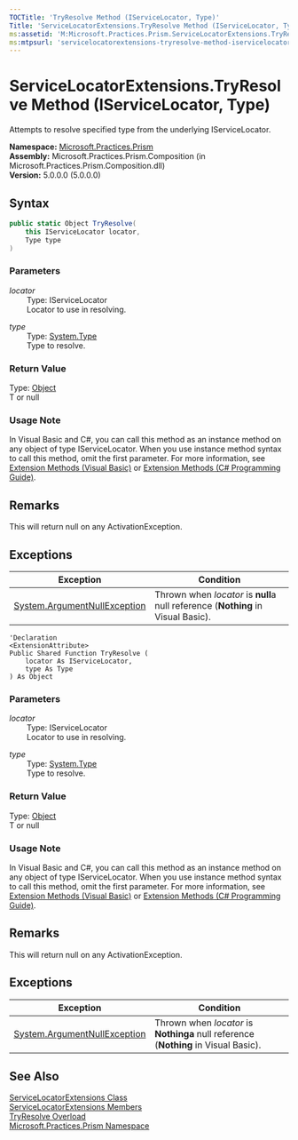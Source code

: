 ```yaml
---
TOCTitle: 'TryResolve Method (IServiceLocator, Type)'
Title: 'ServiceLocatorExtensions.TryResolve Method (IServiceLocator, Type) (Microsoft.Practices.Prism)'
ms:assetid: 'M:Microsoft.Practices.Prism.ServiceLocatorExtensions.TryResolve(Microsoft.Practices.ServiceLocation.IServiceLocator,System.Type)'
ms:mtpsurl: 'servicelocatorextensions-tryresolve-method-iservicelocator-type-mspp.md'
---
```


# ServiceLocatorExtensions.TryResolve Method (IServiceLocator, Type)

Attempts to resolve specified type from the underlying IServiceLocator.

**Namespace:** [Microsoft.Practices.Prism](/patterns-practices/reference/mspp-namespace)  
**Assembly:** Microsoft.Practices.Prism.Composition (in Microsoft.Practices.Prism.Composition.dll)  
**Version:** 5.0.0.0 (5.0.0.0)

## Syntax
```C#
public static Object TryResolve(
	this IServiceLocator locator,
	Type type
)
```
### Parameters
*locator*  
&nbsp;&nbsp;&nbsp;&nbsp;&nbsp;&nbsp;&nbsp;&nbsp;Type: IServiceLocator  
&nbsp;&nbsp;&nbsp;&nbsp;&nbsp;&nbsp;&nbsp;&nbsp;Locator to use in resolving.

*type*  
&nbsp;&nbsp;&nbsp;&nbsp;&nbsp;&nbsp;&nbsp;&nbsp;Type: [System.Type](http://msdn.microsoft.com/en-us/library/42892f65)  
&nbsp;&nbsp;&nbsp;&nbsp;&nbsp;&nbsp;&nbsp;&nbsp;Type to resolve.

### Return Value

Type: [Object](http://msdn.microsoft.com/en-us/library/e5kfa45b)  
T or null

### Usage Note

In Visual Basic and C\#, you can call this method as an instance method on any object of type IServiceLocator. When you use instance method syntax to call this method, omit the first parameter. For more information, see [Extension Methods (Visual Basic)](http://msdn.microsoft.com/en-us/library/bb384936.aspx) or [Extension Methods (C\# Programming Guide)](http://msdn.microsoft.com/en-us/library/bb383977.aspx).

## Remarks

 This will return null on any ActivationException.
 
## Exceptions

| Exception                                                                             | Condition                                                                            |
|---------------------------------------------------------------------------------------|--------------------------------------------------------------------------------------|
| [System.ArgumentNullException](http://msdn.microsoft.com/en-us/library/27426hcy) | Thrown when *locator* is **null**a null reference (**Nothing** in Visual Basic). |

```VB
'Declaration
<ExtensionAttribute> 
Public Shared Function TryResolve ( 
	locator As IServiceLocator,
	type As Type
) As Object
```

### Parameters
*locator*  
&nbsp;&nbsp;&nbsp;&nbsp;&nbsp;&nbsp;&nbsp;&nbsp;Type: IServiceLocator   
&nbsp;&nbsp;&nbsp;&nbsp;&nbsp;&nbsp;&nbsp;&nbsp;Locator to use in resolving.

*type*  
&nbsp;&nbsp;&nbsp;&nbsp;&nbsp;&nbsp;&nbsp;&nbsp;Type: [System.Type](http://msdn.microsoft.com/en-us/library/42892f65)   
&nbsp;&nbsp;&nbsp;&nbsp;&nbsp;&nbsp;&nbsp;&nbsp;Type to resolve.

### Return Value

Type: [Object](http://msdn.microsoft.com/en-us/library/e5kfa45b)   
T or null
### Usage Note

In Visual Basic and C\#, you can call this method as an instance method on any object of type IServiceLocator. When you use instance method syntax to call this method, omit the first parameter. For more information, see [Extension Methods (Visual Basic)](http://msdn.microsoft.com/en-us/library/bb384936.aspx) or [Extension Methods (C\# Programming Guide)](http://msdn.microsoft.com/en-us/library/bb383977.aspx).

## Remarks

 This will return null on any ActivationException.

## Exceptions


| Exception                                                                             | Condition                                                                            |
|---------------------------------------------------------------------------------------|--------------------------------------------------------------------------------------|
| [System.ArgumentNullException](http://msdn.microsoft.com/en-us/library/27426hcy) | Thrown when *locator* is **Nothinga** null reference (**Nothing** in Visual Basic). |

## See Also

[ServiceLocatorExtensions Class](/patterns-practices/reference/servicelocatorextensions-class-mspp)  
[ServiceLocatorExtensions Members](/patterns-practices/reference/servicelocatorextensions-members-mspp)  
[TryResolve Overload](/patterns-practices/reference/servicelocatorextensions-tryresolve-method-mspp)  
[Microsoft.Practices.Prism Namespace](/patterns-practices/reference/mspp-namespace)  